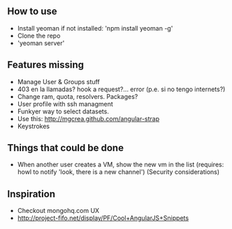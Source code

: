 How to use
----------
- Install yeoman if not installed: 'npm install yeoman -g'
- Clone the repo
- 'yeoman server'

Features missing
-------------
- Manage User & Groups stuff
- 403 en la llamadas? hook a request?... error (p.e. si no tengo internets?)
- Change ram, quota, resolvers. Packages?
- User profile with ssh managment
- Funkyer way to select datasets.
- Use this: http://mgcrea.github.com/angular-strap
- Keystrokes

Things that could be done
--------------------------
- When another user creates a VM, show the new vm in the list (requires: howl to notify 'look, there is a new channel')
  (Security considerations)

Inspiration
-----------
- Checkout mongohq.com UX
- http://project-fifo.net/display/PF/Cool+AngularJS+Snippets